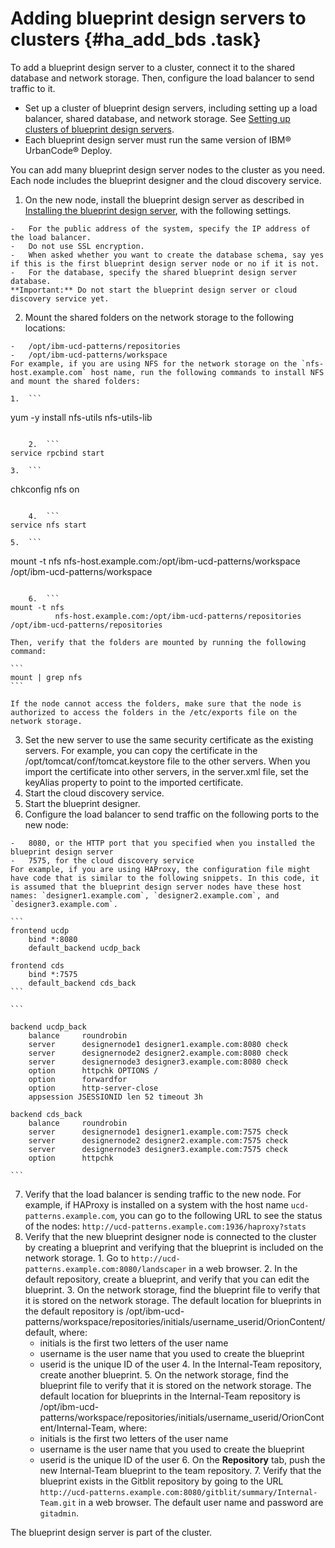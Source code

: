 # Adding blueprint design servers to clusters {#ha_add_bds .task}

To add a blueprint design server to a cluster, connect it to the shared database and network storage. Then, configure the load balancer to send traffic to it.

-   Set up a cluster of blueprint design servers, including setting up a load balancer, shared database, and network storage. See [Setting up clusters of blueprint design servers](ha_config_bds.md).
-   Each blueprint design server must run the same version of IBM® UrbanCode® Deploy.

You can add many blueprint design server nodes to the cluster as you need. Each node includes the blueprint designer and the cloud discovery service.

1.   On the new node, install the blueprint design server as described in [Installing the blueprint design server](../../com.ibm.udeploy.install.doc/topics/install_server_bds.md), with the following settings. 

    -   For the public address of the system, specify the IP address of the load balancer.
    -   Do not use SSL encryption.
    -   When asked whether you want to create the database schema, say yes if this is the first blueprint design server node or no if it is not.
    -   For the database, specify the shared blueprint design server database.
    **Important:** Do not start the blueprint design server or cloud discovery service yet.

2.   Mount the shared folders on the network storage to the following locations: 

    -   /opt/ibm-ucd-patterns/repositories
    -   /opt/ibm-ucd-patterns/workspace
    For example, if you are using NFS for the network storage on the `nfs-host.example.com` host name, run the following commands to install NFS and mount the shared folders:

    1.  ```
yum -y install nfs-utils nfs-utils-lib
```

    2.  ```
service rpcbind start
```

    3.  ```
chkconfig nfs on
```

    4.  ```
service nfs start
```

    5.  ```
mount -t nfs
          nfs-host.example.com:/opt/ibm-ucd-patterns/workspace /opt/ibm-ucd-patterns/workspace
```

    6.  ```
mount -t nfs
          nfs-host.example.com:/opt/ibm-ucd-patterns/repositories /opt/ibm-ucd-patterns/repositories
```

    Then, verify that the folders are mounted by running the following command:

    ```
    mount | grep nfs
    ```

    If the node cannot access the folders, make sure that the node is authorized to access the folders in the /etc/exports file on the network storage.

3.   Set the new server to use the same security certificate as the existing servers. For example, you can copy the certificate in the /opt/tomcat/conf/tomcat.keystore file to the other servers. When you import the certificate into other servers, in the server.xml file, set the keyAlias property to point to the imported certificate.
4.   Start the cloud discovery service. 
5.   Start the blueprint designer. 
6.   Configure the load balancer to send traffic on the following ports to the new node: 

    -   8080, or the HTTP port that you specified when you installed the blueprint design server
    -   7575, for the cloud discovery service
    For example, if you are using HAProxy, the configuration file might have code that is similar to the following snippets. In this code, it is assumed that the blueprint design server nodes have these host names: `designer1.example.com`, `designer2.example.com`, and `designer3.example.com`.

    ```
    frontend ucdp
        bind *:8080
        default_backend ucdp_back
    
    frontend cds
        bind *:7575
        default_backend cds_back
    ```

    ```
    
    backend ucdp_back
        balance     roundrobin
        server      designernode1 designer1.example.com:8080 check
        server      designernode2 designer2.example.com:8080 check
        server      designernode3 designer3.example.com:8080 check
        option      httpchk OPTIONS /
        option      forwardfor
        option      http-server-close
        appsession JSESSIONID len 52 timeout 3h
    
    backend cds_back
        balance     roundrobin
        server      designernode1 designer1.example.com:7575 check
        server      designernode2 designer2.example.com:7575 check
        server      designernode3 designer3.example.com:7575 check
        option      httpchk
    
    ```

7.   Verify that the load balancer is sending traffic to the new node. For example, if HAProxy is installed on a system with the host name `ucd-patterns.example.com`, you can go to the following URL to see the status of the nodes: `http://ucd-patterns.example.com:1936/haproxy?stats` 
8.   Verify that the new blueprint designer node is connected to the cluster by creating a blueprint and verifying that the blueprint is included on the network storage. 
    1.   Go to `http://ucd-patterns.example.com:8080/landscaper` in a web browser. 
    2.   In the default repository, create a blueprint, and verify that you can edit the blueprint. 
    3.   On the network storage, find the blueprint file to verify that it is stored on the network storage. The default location for blueprints in the default repository is /opt/ibm-ucd-patterns/workspace/repositories/initials/username\_userid/OrionContent/default, where:
        -   initials is the first two letters of the user name
        -   username is the user name that you used to create the blueprint
        -   userid is the unique ID of the user
    4.   In the Internal-Team repository, create another blueprint. 
    5.   On the network storage, find the blueprint file to verify that it is stored on the network storage. The default location for blueprints in the Internal-Team repository is /opt/ibm-ucd-patterns/workspace/repositories/initials/username\_userid/OrionContent/Internal-Team, where:
        -   initials is the first two letters of the user name
        -   username is the user name that you used to create the blueprint
        -   userid is the unique ID of the user
    6.   On the **Repository** tab, push the new Internal-Team blueprint to the team repository. 
    7.   Verify that the blueprint exists in the Gitblit repository by going to the URL `http://ucd-patterns.example.com:8080/gitblit/summary/Internal-Team.git` in a web browser. The default user name and password are `gitadmin`.

The blueprint design server is part of the cluster.

